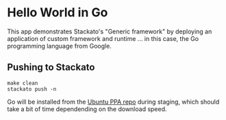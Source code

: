 # Hello World in Go

This app demonstrates Stackato's "Generic framework" by deploying an application of custom framework and runtime ... in this case, the Go programming language from Google.

## Pushing to Stackato

    make clean
    stackato push -n

Go will be installed from the [Ubuntu PPA repo](https://wiki.ubuntu.com/Go) during staging, which should take a bit of time dependending on the download speed.

